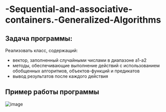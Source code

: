 # -Sequential-and-associative-containers.-Generalized-Algorithms
## Задача программы:
Реализовать класс, содержащий:
- вектор, заполненный случайными числами в диапазоне а1-а2
- методы, обеспечивающие выполнение действий с использованием обобщенных алгоритмов, объектов-функций и предикатов
- вывод результатов после каждого действия

## Пример работы программы
![image](https://github.com/user-attachments/assets/3eb7aede-145f-415a-8781-804d66e8a024)
